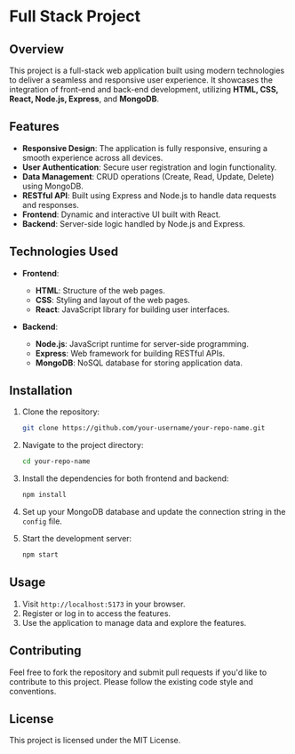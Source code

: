 
# Full Stack Project

## Overview

This project is a full-stack web application built using modern technologies to deliver a seamless and responsive user experience. It showcases the integration of front-end and back-end development, utilizing **HTML, CSS, React, Node.js, Express**, and **MongoDB**.

## Features

- **Responsive Design**: The application is fully responsive, ensuring a smooth experience across all devices.
- **User Authentication**: Secure user registration and login functionality.
- **Data Management**: CRUD operations (Create, Read, Update, Delete) using MongoDB.
- **RESTful API**: Built using Express and Node.js to handle data requests and responses.
- **Frontend**: Dynamic and interactive UI built with React.
- **Backend**: Server-side logic handled by Node.js and Express.

## Technologies Used

- **Frontend**:
  - **HTML**: Structure of the web pages.
  - **CSS**: Styling and layout of the web pages.
  - **React**: JavaScript library for building user interfaces.
  
- **Backend**:
  - **Node.js**: JavaScript runtime for server-side programming.
  - **Express**: Web framework for building RESTful APIs.
  - **MongoDB**: NoSQL database for storing application data.

## Installation

1. Clone the repository:
   ```bash
   git clone https://github.com/your-username/your-repo-name.git
   ```
2. Navigate to the project directory:
   ```bash
   cd your-repo-name
   ```
3. Install the dependencies for both frontend and backend:
   ```bash
   npm install
   ```
4. Set up your MongoDB database and update the connection string in the `config` file.

5. Start the development server:
   ```bash
   npm start
   ```

## Usage

1. Visit `http://localhost:5173` in your browser.
2. Register or log in to access the features.
3. Use the application to manage data and explore the features.

## Contributing

Feel free to fork the repository and submit pull requests if you'd like to contribute to this project. Please follow the existing code style and conventions.

## License

This project is licensed under the MIT License. 

